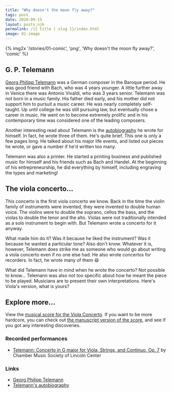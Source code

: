 ```yaml
---
title: "Why doesn't the moon fly away?"
tags: post
date: 2020-09-15
layout: posts.njk
permalink: /{{ title | slug }}/index.html
image: 01-image
---
```


{% img2x '/stories/01-comic', 'png', 'Why doesn&apos;t the moon fly away?', 'comic' %}

## G. P. Telemann

[Georg Philipp Telemann](https://en.wikipedia.org/wiki/Georg_Philipp_Telemann) was a German composer in the Baroque period. He was good friend with Bach, who was 4 years younger. A little further away in Venice there was Antonio Vivaldi, who was 3 years senior. Telemann was not born in a music family. His father died early, and his mother did not support him to pursuit a music career. He was nearly completely self-taught. Up until college he was still pursuing law, but eventually chose a career in music. He went on to become extremely prolific and in his contemporary time was considered one of the leading composers.

Another interesting read about Telemann is the [autobiography](https://www.bach-cantatas.com/Other/TelemannEPMattheson.pdf) he wrote for himself. In fact, he wrote three of them. He's quite brief. This one is only a few pages long. He talked about his major life events, and listed out pieces he wrote, or gave a number if he'd written too many.

Telemann was also a printer. He started a printing business and published music for himself and his friends such as Bach and Handel. At the beginning of his entrepreneurship, he did everything by himself, including engraving the types and marketing!

## The viola concerto...

This concerto is the first viola concerto we know. Back in the time the violin family of instruments were invented, they were invented to double human voice. The violins were to double the soprano, cellos the bass, and the violas to double the tenor and the alto. Violas were not traditionally intended as a solo instrument to begin with. But Telemann wrote a concerto for it anyway.

What made him do it? Was it because he liked the instrument? Was it because he wanted a particular tone? Also don't know. Whatever it is, however, Telemann does strike me as someone who would go about writing a viola concerto even if no one else had. He also wrote concertos for recorders. In fact, he wrote many of them 😆

What did Telemann have in mind when he wrote the concerto? Not possible to know... Telemann was also not too specific about how he meant the piece to be played. Musicians are to present their own interpretations. Here's Viola's version, what is yours?

## Explore more...

View the [musical score for the Viola Concerto](<https://imslp.org/wiki/Viola_Concerto%2C_TWV_51:G9_(Telemann%2C_Georg_Philipp)>). If you want to be more hardcore, you can check out [the manuscript version of the score](https://ks.imslp.net/files/imglnks/usimg/7/70/IMSLP219753-PMLP30082-Mus-Ms-1033-47.pdf), and see if you got any interesting discoveries.

### Recorded performances

- [Telemann: Concerto in G major for Viola, Strings, and Continuo, Op. 7](https://www.chambermusicsociety.org/watch-and-listen/video/2017-video-archive-4/telemann-concerto-in-g-major-for-viola-strings-and-continuo-op-7/) by Chamber Music Society of Lincoln Center

### Links

- [Georg Philipp Telemann](https://en.wikipedia.org/wiki/Georg_Philipp_Telemann)
- [Telemann's autobiography](https://www.bach-cantatas.com/Other/TelemannEPMattheson.pdf)

